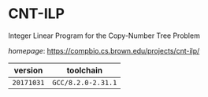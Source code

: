 # CNT-ILP

Integer Linear Program for the Copy-Number Tree Problem

*homepage*: <https://compbio.cs.brown.edu/projects/cnt-ilp/>

version | toolchain
--------|----------
``20171031`` | ``GCC/8.2.0-2.31.1``
